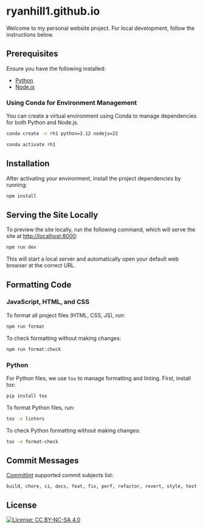 # ryanhill1.github.io

Welcome to my personal website project. For local development, follow the instructions below.

## Prerequisites

Ensure you have the following installed:
- [Python](https://www.python.org/downloads/)
- [Node.js](https://nodejs.org/)

### Using Conda for Environment Management

You can create a virtual environment using Conda to manage dependencies for both Python and Node.js.

```bash
conda create -n rh1 python=3.12 nodejs=22

conda activate rh1
```

## Installation

After activating your environment, install the project dependencies by running:

```bash
npm install
```

## Serving the Site Locally

To preview the site locally, run the following command, which will serve the site at [http://localhost:8000](http://localhost:8000):

```bash
npm run dev
```

This will start a local server and automatically open your default web browser at the correct URL.

## Formatting Code

### JavaScript, HTML, and CSS

To format all project files (HTML, CSS, JS), run:

```bash
npm run format
```

To check formatting without making changes:

```bash
npm run format:check
```

### Python

For Python files, we use `tox` to manage formatting and linting. First, install tox:

```bash
pip install tox
```

To format Python files, run:

```bash
tox -e linters
```

To check Python formatting without making changes:

```bash
tox -e format-check
```

## Commit Messages

[Commitlint](https://github.com/conventional-changelog/commitlint/#what-is-commitlint) supported commit subjects list:

```
build, chore, ci, docs, feat, fix, perf, refactor, revert, style, test
```

## License

[![License: CC BY-NC-SA 4.0](https://img.shields.io/badge/License-CC%20BY--NC--SA%204.0-lightgrey.svg)](https://creativecommons.org/licenses/by-nc-sa/4.0/)
